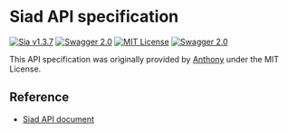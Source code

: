 # Siad API specification
[![Sia v1.3.7](https://img.shields.io/badge/Sia-v1.3.7-brightgreen.svg)](https://gitlab.com/NebulousLabs/Sia)
[![Swagger 2.0](https://img.shields.io/badge/Swagger-v2.0-brightgreen.svg)](https://swagger.io/)
[![MIT License](https://img.shields.io/badge/license-MIT-blue.svg?style=flat)](LICENSE)
[![Swagger 2.0](http://online.swagger.io/validator?url=https%3A%2F%2Fraw.githubusercontent.com%2Fjkawamoto%2Fsia-swagger%2Fmaster%2Fswagger.yaml)](https://swagger.io/)

This API specification was originally provided by [Anthony](https://github.com/antgeo) under the MIT License.

## Reference
- [Siad API document](https://gitlab.com/NebulousLabs/Sia/blob/master/doc/API.md)
